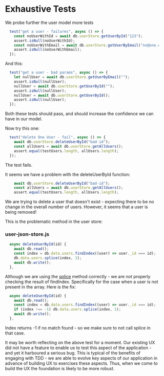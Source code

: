 # Exhaustive Tests

We probe further the user model more tests

~~~javascript
  test("get a user - failures", async () => {
    const noUserWithId = await db.userStore.getUserById("123");
    assert.isNull(noUserWithId);
    const noUserWithEmail = await db.userStore.getUserByEmail("no@one.com");
    assert.isNull(noUserWithEmail);
  });
~~~

And this:

~~~javascript
  test("get a user - bad params", async () => {
    let nullUser = await db.userStore.getUserByEmail("");
    assert.isNull(nullUser);
    nullUser = await db.userStore.getUserById("");
    assert.isNull(nullUser);
    nullUser = await db.userStore.getUserById();
    assert.isNull(nullUser);
  });
~~~

Both these tests should pass, and should increase the confidence we can have in our model.

Now try this one:

~~~javascript
  test("delete One User - fail", async () => {
    await db.userStore.deleteUserById("bad-id");
    const allUsers = await db.userStore.getAllUsers();
    assert.equal(testUsers.length, allUsers.length);
  });
~~~

The test fails.

It seems we have a problem with the deleteUserById function:

~~~javascript
    await db.userStore.deleteUserById("bad-id");
    const allUsers = await db.userStore.getAllUsers();
    assert.equal(testUsers.length, allUsers.length);
~~~

We are trying to delete a user that doesn't exist - expecting there to be no change in the overall number of users. However, it seems that a user is being removed!

This is the problematic method in the user store:

### user-json-store.js

~~~javascript
  async deleteUserById(id) {
    await db.read();
    const index = db.data.users.findIndex((user) => user._id === id);
    db.data.users.splice(index, 1);
    await db.write();
  },
~~~

Although we are using the [splice](https://developer.mozilla.org/en-US/docs/Web/JavaScript/Reference/Global_Objects/Array/splice) method correctly - we are not properly checking the result of findIndex. Specifically for the case when a user is not present in the array. Here is the fix:

~~~javascript
  async deleteUserById(id) {
    await db.read();
    const index = db.data.users.findIndex((user) => user._id === id);
    if (index !== -1) db.data.users.splice(index, 1);
    await db.write();
  },
~~~

Index returns -1 if no match found - so we make sure to not call splice in that case.

It may be worth reflecting on the above test for a moment. Our existing UX did not have a feature to enable us to test this aspect of the application - and yet it harboured a serious bug. This is typical of the benefits of engaging with TDD - we are able to evolve key aspects of our application in advance of building UX to exercises these aspects. Thus, when we come to build the UX the foundation is likely to be more robust. 

